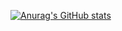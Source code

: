 [![Anurag's GitHub stats](https://github-readme-stats.vercel.app/api?username=ViniSantss&theme=tokyonight)](https://github.com/anuraghazra/github-readme-stats)
<!--
**ViniSantss/ViniSantss** is a ✨ _special_ ✨ repository because its `README.md` (this file) appears on your GitHub profile.

Here are some ideas to get you started:

- 🔭 I’m currently working on ...
- 🌱 I’m currently learning ...
- 👯 I’m looking to collaborate on ...
- 🤔 I’m looking for help with ...
- 💬 Ask me about ...
- 📫 How to reach me: ...
- 😄 Pronouns: ...
- ⚡ Fun fact: ...
-->
